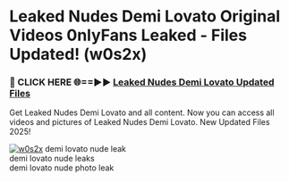 # Leaked Nudes Demi Lovato Original Videos 0nlyFans Leaked - Files Updated! (w0s2x)

<h3>🔴 CLICK HERE 🌐==►► <a href="https://tinyurl.com/yrmya6cz" rel="nofollow">Leaked Nudes Demi Lovato Updated Files</a></h3>

Get Leaked Nudes Demi Lovato and all content. Now you can access all videos and pictures of Leaked Nudes Demi Lovato. New Updated Files 2025!

[![w0s2x](https://i.imgur.com/FMdXYCs.gif)](https://tinyurl.com/yrmya6cz)
demi lovato nude leak<br>
demi lovato nude leaks<br>
demi lovato nude photo leak